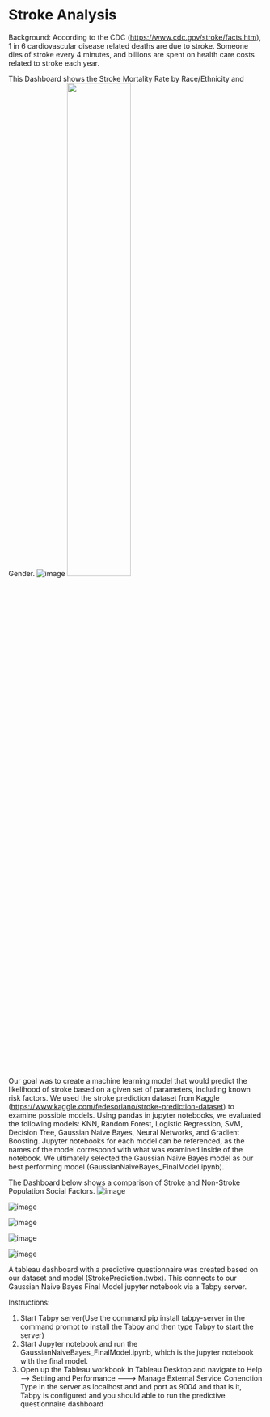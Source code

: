 # Stroke Analysis

Background: According to the CDC (https://www.cdc.gov/stroke/facts.htm), 1 in 6 cardiovascular disease related deaths are due to stroke. Someone dies of stroke every 4 minutes, and billions are spent on health care costs related to stroke each year.

This Dashboard shows the Stroke Mortality Rate by Race/Ethnicity and Gender.
![image](https://user-images.githubusercontent.com/28760237/123574445-d64add80-d79d-11eb-98f4-8667b3a982b3.png)
<img src="https://user-images.githubusercontent.com/28760237/123574445-d64add80-d79d-11eb-98f4-8667b3a982b3.png" width=50% height=50%>

Our goal was to create a machine learning model that would predict the likelihood of stroke based on a given set of parameters, including known risk factors. We used the stroke prediction dataset from Kaggle (https://www.kaggle.com/fedesoriano/stroke-prediction-dataset) to examine possible models. Using pandas in jupyter notebooks, we evaluated the following models: KNN, Random Forest, Logistic Regression, SVM, Decision Tree, Gaussian Naive Bayes, Neural Networks, and Gradient Boosting. Jupyter notebooks for each model can be referenced, as the names of the model correspond with what was examined inside of the notebook. We ultimately selected the Gaussian Naive Bayes model as our best performing model (GaussianNaiveBayes_FinalModel.ipynb).

The Dashboard below shows a comparison of Stroke and Non-Stroke Population Social Factors.
![image](https://user-images.githubusercontent.com/28760237/123574526-01cdc800-d79e-11eb-9784-5c03803a7c80.png)


![image](https://user-images.githubusercontent.com/28760237/123574718-6426c880-d79e-11eb-9495-a048d0b7abcc.png)


![image](https://user-images.githubusercontent.com/28760237/123574800-86b8e180-d79e-11eb-887a-764652d2eb72.png)


![image](https://user-images.githubusercontent.com/28760237/123574850-9801ee00-d79e-11eb-8320-46502d5f9f03.png)


![image](https://user-images.githubusercontent.com/28760237/123574905-af40db80-d79e-11eb-8cad-64a806225684.png)


A tableau dashboard with a predictive questionnaire was created based on our dataset and model (StrokePrediction.twbx). This connects to our Gaussian Naive Bayes Final Model jupyter notebook via a Tabpy server.


Instructions:

  1. Start Tabpy server(Use the command pip install tabpy-server in the command prompt to install the Tabpy and then type Tabpy to start the server)
  2. Start Jupyter notebook and run the GaussianNaiveBayes_FinalModel.ipynb, which is the jupyter notebook with the final model.
  3. Open up the Tableau workbook in Tableau Desktop and navigate to
Help --> Setting and Performance ---> Manage External Service Conenction Type in the server as localhost and and port as 9004 and that is it, Tabpy is configured and you should able to run the predictive questionnaire dashboard
